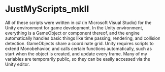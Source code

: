 # JustMyScripts_mkII
All of these scripts were written in c# (in Microsoft Visual Studio) for the Unity environment for game development. 
In the Unity environment, everything is a GameObject or component thereof, and the engine automatically handles basic things like time passing, rendering, and collision detection.
GameObjects share a coordinate grid.
Unity requires scripts to extend Monobehavior, and calls certain functions automatically, such as start when the object is created, and update every frame.
Many of my variables are temporarily public, so they can be easily accessed via the Unity editor. 
